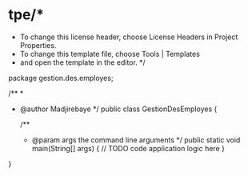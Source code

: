 # tpe/*
 * To change this license header, choose License Headers in Project Properties.
 * To change this template file, choose Tools | Templates
 * and open the template in the editor.
 */

package gestion.des.employes;

/**
 *
 * @author Madjirebaye
 */
public class GestionDesEmployes {

    /**
     * @param args the command line arguments
     */
    public static void main(String[] args) {
        // TODO code application logic here
    }

}
